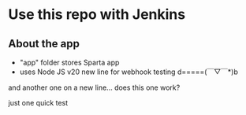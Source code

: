 # Use this repo with Jenkins

## About the app
- "app" folder stores Sparta app
- uses Node JS v20
new line for webhook testing d=====(￣▽￣*)b

and another one on a new line... does this one work?

just one quick test
